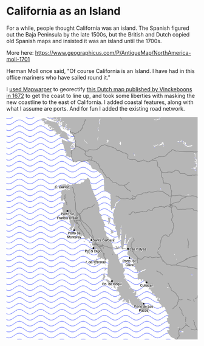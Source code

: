 # California as an Island

For a while, people thought California was an island. The Spanish figured out the Baja Peninsula by the late 1500s, but the British and Dutch copied old Spanish maps and insisted it was an island until the 1700s.

More here: https://www.geographicus.com/P/AntiqueMap/NorthAmerica-moll-1701


Herman Moll once said, "Of course California is an Island. I have had in this office mariners who have sailed round it."

I [used Mapwarper](https://mapwarper.net/maps/44894) to georectify [this Dutch map published by Vinckeboons in 1672](https://loc.gov/resource/g3291s.mf000074/?r=0.107,0.062,0.954,0.502,0) to get the coast to line up, and took some liberties with masking the new coastline to the east of California. I added coastal features, along with what I assume are ports. And for fun I added the existing road network.

![California as an island](california%20as%20an%20island.png)





